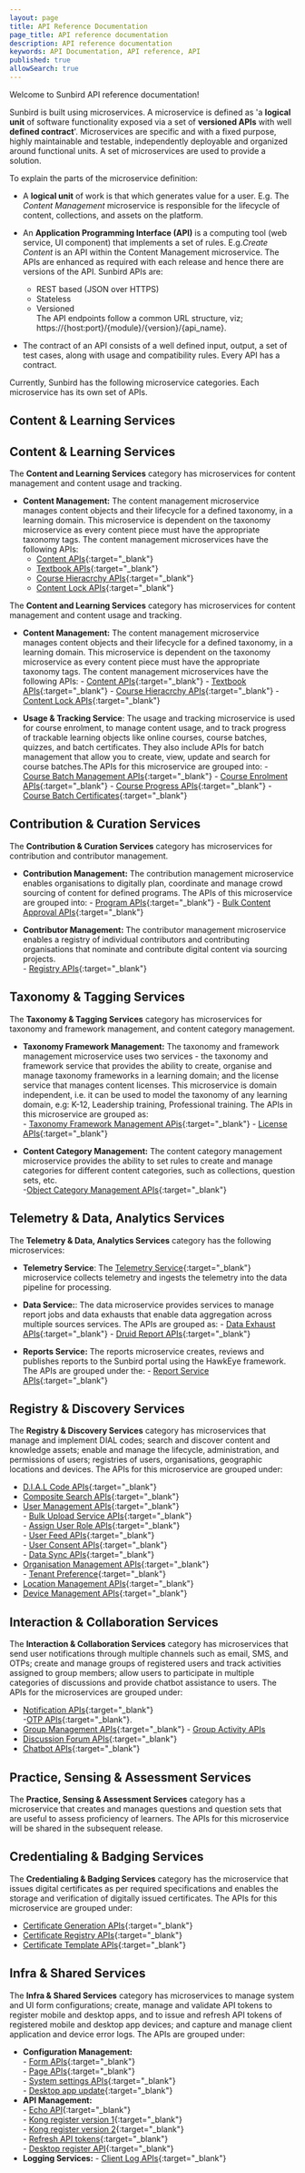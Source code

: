 ```yaml
---
layout: page
title: API Reference Documentation
page_title: API reference documentation
description: API reference documentation
keywords: API Documentation, API reference, API
published: true
allowSearch: true
---
```


Welcome to Sunbird API reference documentation!

Sunbird is built using microservices. 
A microservice is defined as 'a **logical unit** of software functionality exposed via a set of **versioned APIs** with well **defined contract**'. Microservices are specific and with a fixed purpose, highly maintainable and testable, independently deployable and organized around functional units. A set of microservices are used to provide a solution. 

To explain the parts of the microservice definition:  
- A **logical unit** of work is that which generates value for a user. E.g. The *Content Management* microservice is responsible for the lifecycle of content, collections, and assets on the platform.  

- An **Application Programming Interface (API)** is a computing tool (web service, UI component) that implements a set of rules. E.g.*Create Content* is an API within the Content Management microservice. The APIs are enhanced as required with each release and hence there are versions of the API. Sunbird APIs are:  
    - REST based (JSON over HTTPS)  
    - Stateless  
    - Versioned  
    The API endpoints follow a common URL structure, viz; https://{host:port}/{module}/{version}/{api_name}.
 - The contract of an API consists of a well defined input, output, a set of test cases, along with usage and compatibility rules. Every API has a contract.  

Currently, Sunbird has the following microservice categories. Each microservice has its own set of APIs.   

## Content & Learning Services

## Content &amp; Learning Services

The  **Content and Learning Services**  category has microservices for content management and content usage and tracking.

- **Content Management:**  The content management microservice manages content objects and their lifecycle for a defined taxonomy, in a learning domain. This microservice is dependent on the taxonomy microservice as every content piece must have the appropriate taxonomy tags. The content management microservices have the following APIs:
  - [Content APIs](apis/content){:target="_blank"}
  - [Textbook APIs](https://github.com/Sunitashelar/sunbird.org-docs/blob/3.6.0/apis/apis/tocapi){:target=&quot;\_blank&quot;}
  - [Course Hieracrchy APIs](https://github.com/Sunitashelar/sunbird.org-docs/blob/3.6.0/apis/apis/coursehierarchyapi){:target=&quot;\_blank&quot;}
  - [Content Lock APIs](https://github.com/Sunitashelar/sunbird.org-docs/blob/3.6.0/apis/apis/coursehierarchyapi){:target=&quot;\_blank&quot;}


The **Content and Learning Services** category has microservices for content management and content usage and tracking. 

- **Content Management:**  The content management microservice manages content objects and their lifecycle for a defined taxonomy, in a learning domain. This microservice is dependent on the taxonomy microservice as every content piece must have the appropriate taxonomy tags. The content management microservices have the following APIs: 
        - [Content APIs](apis/content/){:target="_blank"}
        - [Textbook APIs](apis/tocapi/){:target="_blank"}
        - [Course Hieracrchy APIs](apis/coursehierarchyapi//){:target="_blank"}
        - [Content Lock APIs](apis/coursehierarchyapi//){:target="_blank"}
        
- **Usage & Tracking Service**: The usage and tracking microservice is used for course enrolment, to manage content usage, and to track progress of trackable learning objects like online courses, course batches, quizzes, and batch certificates. They also include APIs for batch management that allow you to create, view, update and search for course batches.The APIs for this microservice are grouped into:
        - [Course Batch Management APIs](apis/coursebatchmanapi/){:target="_blank"}
        - [Course Enrolment APIs](apis/courseenrolmentapi/){:target="_blank"}
        - [Course Progress APIs](apis/courseprogressapi/){:target="_blank"} 
        - [Course Batch Certificates](apis/coursebatchcertificateapi/){:target="_blank"}

## Contribution & Curation Services

The **Contribution & Curation Services** category has microservices for contribution and contributor management. 

- **Contribution Management:** The contribution management microservice enables organisations to digitally plan, coordinate and manage crowd sourcing of content for defined programs. The APIs of this microservice are grouped into: 
        - [Program APIs](apis/programsapi/){:target="_blank"}
        - [Bulk Content Approval APIs](apis/bulkapproveapi){:target="_blank"}

- **Contributor Management:** The contributor management microservice enables a registry of individual contributors and contributing organisations that nominate and contribute digital content via sourcing projects.  
        - [Registry APIs](apis/opensaber/){:target="_blank"}

## Taxonomy & Tagging Services

The **Taxonomy & Tagging Services** category has microservices for taxonomy and framework management, and content category management.  

- **Taxonomy Framework Management:** The taxonomy and framework management microservice uses two services - the taxonomy and framework service that provides the ability to create, organise and manage taxonomy frameworks in a learning domain; and the license service that manages content licenses. This microservice is domain independent, i.e. it can be used to model the taxonomy of any learning domain, e.g: K-12, Leadership training, Professional training. The APIs in this microservice are grouped as:  
        - [Taxonomy Framework Management APis](apis/framework/){:target="_blank"}
        - [License APIs](apis/license/){:target="_blank"}

- **Content Category Management:** The content category management microservice provides the ability to set rules to create and manage categories for different content categories, such as collections, question sets, etc.  
        -[Object Category Management APIs](apis/objectcategory/){:target="_blank"}

## Telemetry & Data, Analytics Services

The **Telemetry & Data, Analytics Services** category has the following microservices:

- **Telemetry Service**: The [Telemetry Service](../developer-docs/telemetry/overview/){:target="_blank"} microservice collects telemetry and ingests the telemetry into the data pipeline for processing.
    
- **Data Service:**: The data microservice provides services to manage report jobs and data exhausts that enable data aggregation across multiple sources services. The APIs are grouped as:
        - [Data Exhaust APIs](apis/dataexhaustapi){:target="_blank"} 
        - [Druid Report APIs](apis/druidreportapi){:target="_blank"} 

- **Reports Service:**  The reports microservice creates, reviews and publishes reports to the Sunbird portal using the HawkEye framework. The APIs are grouped under the:
        - [Report Service APIs](apis/reports/){:target="_blank"}

## Registry & Discovery Services

The **Registry & Discovery Services** category has microservices that manage and implement DIAL codes; search and discover content and knowledge assets; enable and manage the lifecycle, administration, and permissions of users; registries of users, organisations, geographic locations and devices. The APIs for this microservice are grouped under:

- [D.I.A.L Code APIs](apis/dialapi/){:target="_blank"} 
- [Composite Search APIs](apis/searchapi/){:target="_blank"} 
- [User Management APIs](apis/userapi/){:target="_blank"}   
        - [Bulk Upload Service APIs](apis/bulkupload/){:target="_blank"}  
        - [Assign User Role APIs](apis/userapi/#operation/Assign_User_Role/){:target="_blank"}  
        - [User Feed APIs](apis/feedapi/){:target="_blank"}  
        - [User Consent APIs](apis/consentapi/){:target="_blank"}  
        - [Data Sync APIs](apis/datasyncapi/){:target="_blank"}  
 - [Organisation Management APIs](apis/orgapi/){:target="_blank"}  
        - [Tenant Preference](apis/tenantpreferenceapi/){:target="_blank"}
- [Location Management APIs](apis/locationapi/){:target="_blank"} 
- [Device Management APIs](apis/deviceapi/){:target="_blank"} 

## Interaction & Collaboration Services

The **Interaction & Collaboration Services** category has microservices that send user notifications through multiple channels such as email, SMS, and OTPs; create and manage groups of registered users and track activities assigned to group members; allow users to participate in multiple categories of discussions and provide chatbot assistance to users. The APIs for the microservices are grouped under:

- [Notification APIs](apis/notificationapi/){:target="_blank"}  
        -[OTP APIs](apis/otpapi/){:target="_blank"}.
- [Group Management APIs](apis/groupapi/){:target="_blank"} 
        - [Group Activity APIs](apis/groupactivityapi/) 
- [Discussion Forum APIs](apis/discussionForum/){:target="_blank"} 
- [Chatbot APIs](apis/chatbotapi/){:target="_blank"} 

## Practice, Sensing & Assessment Services

The **Practice, Sensing & Assessment Services** category has a microservice that creates and manages questions and question sets that are useful to assess proficiency of learners. The APIs for this microservice will be shared in the subsequent release. 

## Credentialing & Badging Services

The **Credentialing & Badging Services** category has the microservice that issues digital certificates as per required specifications and enables the storage and verification of digitally issued certificates. The APIs for this microservice are grouped under:

- [Certificate Generation APIs](apis/certificate/){:target="_blank"}   
- [Certificate Registry APIs](apis/certificateregistry/){:target="_blank"}  
- [Certificate Template APIs](apis/certificatetemplateapi/){:target="_blank"}  

## Infra & Shared Services

The **Infra & Shared Services** category has microservices to manage system and UI form configurations; create, manage and validate API tokens to register mobile and desktop apps, and to issue and refresh API tokens of registered mobile and desktop app devices; and capture and manage client application and device error logs. The APIs are grouped under:
    
- **Configuration Management:**   
        - [Form APIs](apis/form/){:target="_blank"}  
        - [Page APIs](apis/pagesapi/){:target="_blank"}  
        - [System settings APIs](apis/systemsettingsapi/){:target="_blank"}  
        - [Desktop app update](apis/desktop/app-update/){:target="_blank"}  
- **API Management:**   
        - [Echo API](apis/echoapi/){:target="_blank"}  
        - [Kong register version 1](apis/kongcredentialregisterapiv1/){:target="_blank"}  
        - [Kong register version 2](apis/kongcredentialregisterapiv2/){:target="_blank"}  
        - [Refresh API tokens](apis/refreshtokenapi){:target="_blank"}  
        - [Desktop register API](apis/desktop/device-registry/){:target="_blank"}  
- **Logging Services:** 
        - [Client Log APIs](apis/clientlogapi){:target="_blank"}

